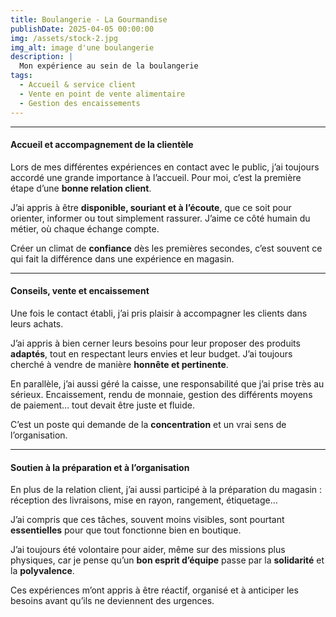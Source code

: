 ```yaml
---
title: Boulangerie - La Gourmandise 
publishDate: 2025-04-05 00:00:00
img: /assets/stock-2.jpg
img_alt: image d'une boulangerie
description: |
  Mon expérience au sein de la boulangerie
tags:
  - Accueil & service client
  - Vente en point de vente alimentaire
  - Gestion des encaissements 
---
```

---
#### Accueil et accompagnement de la clientèle

Lors de mes différentes expériences en contact avec le public, j’ai toujours accordé une grande importance à l’accueil. Pour moi, c’est la première étape d’une **bonne relation client**. 

J’ai appris à être **disponible, souriant et à l’écoute**, que ce soit pour orienter, informer ou tout simplement rassurer. J’aime ce côté humain du métier, où chaque échange compte. 

Créer un climat de **confiance** dès les premières secondes, c’est souvent ce qui fait la différence dans une expérience en magasin.

---

#### Conseils, vente et encaissement

Une fois le contact établi, j’ai pris plaisir à accompagner les clients dans leurs achats.  

J’ai appris à bien cerner leurs besoins pour leur proposer des produits **adaptés**, tout en respectant leurs envies et leur budget. J’ai toujours cherché à vendre de manière **honnête et pertinente**.

En parallèle, j’ai aussi géré la caisse, une responsabilité que j’ai prise très au sérieux. Encaissement, rendu de monnaie, gestion des différents moyens de paiement… tout devait être juste et fluide. 

C’est un poste qui demande de la **concentration** et un vrai sens de l’organisation.

---

#### Soutien à la préparation et à l’organisation

En plus de la relation client, j’ai aussi participé à la préparation du magasin : réception des livraisons, mise en rayon, rangement, étiquetage… 

J’ai compris que ces tâches, souvent moins visibles, sont pourtant **essentielles** pour que tout fonctionne bien en boutique.

J’ai toujours été volontaire pour aider, même sur des missions plus physiques, car je pense qu’un **bon esprit d’équipe** passe par la **solidarité** et la **polyvalence**. 

Ces expériences m’ont appris à être réactif, organisé et à anticiper les besoins avant qu’ils ne deviennent des urgences.